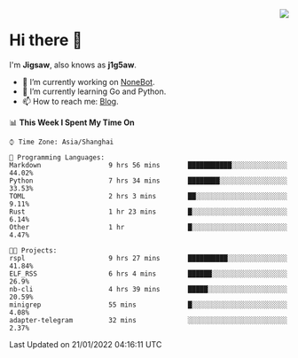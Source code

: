 <a href="#">
  <img align="right" src="https://github-readme-stats.vercel.app/api?username=j1g5awi&count_private=true&show_icons=true&title_color=80070B&text_color=B3B3B3&bg_color=212121&icon_color=80070B" />
</a>

# Hi there 👋

I'm **Jigsaw**, also knows as **j1g5aw**.

- 🔭 I’m currently working on [NoneBot](https://github.com/nonebot).
- 🌱 I’m currently learning Go and Python.
- 📫 How to reach me: [Blog](https://blog.maddestroyer.xyz/).

<!--START_SECTION:waka-->
📊 **This Week I Spent My Time On** 

```text
⌚︎ Time Zone: Asia/Shanghai

💬 Programming Languages: 
Markdown                 9 hrs 56 mins       ███████████░░░░░░░░░░░░░░   44.02% 
Python                   7 hrs 34 mins       ████████░░░░░░░░░░░░░░░░░   33.53% 
TOML                     2 hrs 3 mins        ██░░░░░░░░░░░░░░░░░░░░░░░   9.11% 
Rust                     1 hr 23 mins        █░░░░░░░░░░░░░░░░░░░░░░░░   6.14% 
Other                    1 hr                █░░░░░░░░░░░░░░░░░░░░░░░░   4.47%

🐱‍💻 Projects: 
rspl                     9 hrs 27 mins       ██████████░░░░░░░░░░░░░░░   41.84% 
ELF_RSS                  6 hrs 4 mins        ██████░░░░░░░░░░░░░░░░░░░   26.9% 
nb-cli                   4 hrs 39 mins       █████░░░░░░░░░░░░░░░░░░░░   20.59% 
minigrep                 55 mins             █░░░░░░░░░░░░░░░░░░░░░░░░   4.08% 
adapter-telegram         32 mins             ░░░░░░░░░░░░░░░░░░░░░░░░░   2.37%

```


 Last Updated on 21/01/2022 04:16:11 UTC
<!--END_SECTION:waka-->
